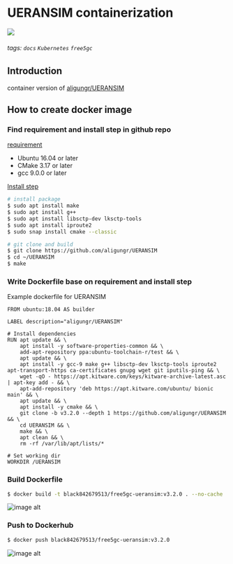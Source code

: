 # UERANSIM containerization

![](https://i.imgur.com/wy0NI6X.png)

###### tags: `docs` `Kubernetes` `free5gc`

## Introduction

container version of [aligungr/UERANSIM](https://github.com/aligungr/UERANSIM)

## How to create docker image

### Find requirement and install step in github repo

[requirement](https://github.com/aligungr/UERANSIM/wiki/Installation)

* Ubuntu 16.04 or later
* CMake 3.17 or later
* gcc 9.0.0 or later

[Install step](https://github.com/aligungr/UERANSIM/wiki/Installation#dependencies)

```bash
# install package
$ sudo apt install make
$ sudo apt install g++
$ sudo apt install libsctp-dev lksctp-tools
$ sudo apt install iproute2
$ sudo snap install cmake --classic

# git clone and build
$ git clone https://github.com/aligungr/UERANSIM
$ cd ~/UERANSIM
$ make
```

### Write Dockerfile base on requirement and install step

Example dockerfile for UERANSIM

```dockerfile=
FROM ubuntu:18.04 AS builder

LABEL description="aligungr/UERANSIM"

# Install dependencies
RUN apt update && \
    apt install -y software-properties-common && \
    add-apt-repository ppa:ubuntu-toolchain-r/test && \
    apt update && \
    apt install -y gcc-9 make g++ libsctp-dev lksctp-tools iproute2 apt-transport-https ca-certificates gnupg wget git iputils-ping && \
    wget -qO - https://apt.kitware.com/keys/kitware-archive-latest.asc | apt-key add - && \
    apt-add-repository 'deb https://apt.kitware.com/ubuntu/ bionic main' && \
    apt update && \
    apt install -y cmake && \
    git clone -b v3.2.0 --depth 1 https://github.com/aligungr/UERANSIM && \
    cd UERANSIM && \
    make && \
    apt clean && \
    rm -rf /var/lib/apt/lists/* 
    
# Set working dir
WORKDIR /UERANSIM
```

### Build Dockerfile

```bash
$ docker build -t black842679513/free5gc-ueransim:v3.2.0 . --no-cache
```
![image alt](https://media.githubusercontent.com/media/p76081158/free5gc-kube-ovn/assets/docs/terminalizer/gif/ueransim-image-build.gif)

### Push to Dockerhub

```bash
$ docker push black842679513/free5gc-ueransim:v3.2.0
```
![image alt](https://media.githubusercontent.com/media/p76081158/free5gc-kube-ovn/assets/docs/terminalizer/gif/ueransim-image-push.gif)
